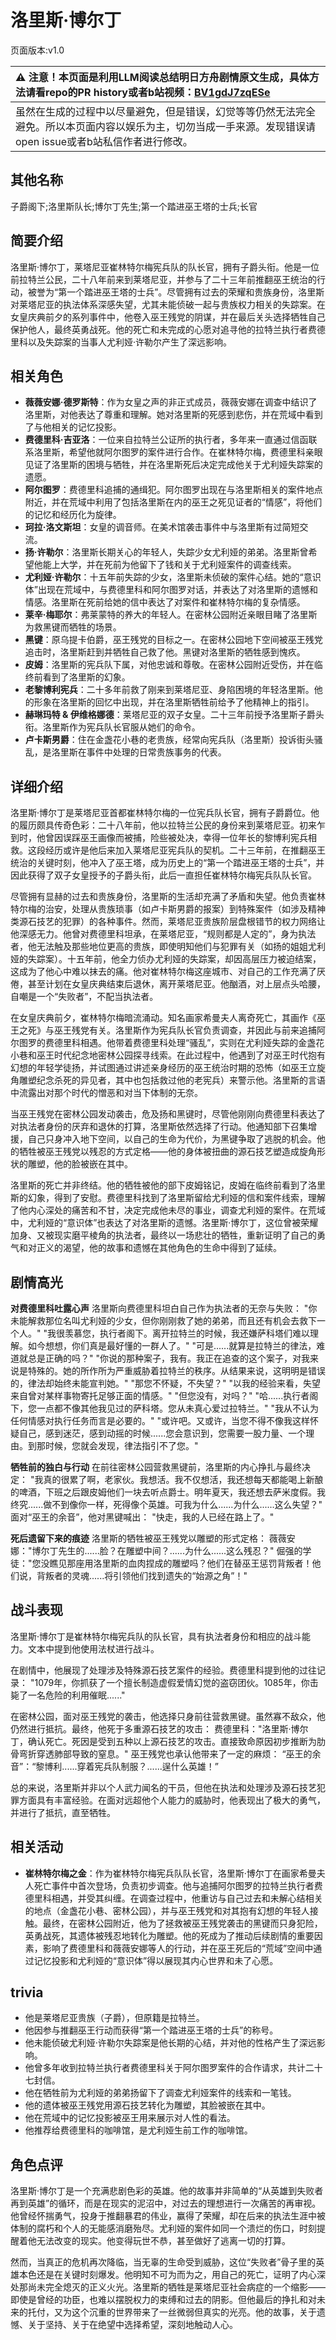 # 洛里斯·博尔丁
页面版本:v1.0
 

| :warning: 注意！本页面是利用LLM阅读总结明日方舟剧情原文生成，具体方法请看repo的PR history或者b站视频：[BV1gdJ7zqESe](https://www.bilibili.com/video/BV1gdJ7zqESe/)         |
|:----------------------------|
| 虽然在生成的过程中以尽量避免，但是错误，幻觉等等仍然无法完全避免。所以本页面内容以娱乐为主，切勿当成一手来源。发现错误请open issue或者b站私信作者进行修改。|



## 其他名称
子爵阁下;洛里斯队长;博尔丁先生;第一个踏进巫王塔的士兵;长官
## 简要介绍
洛里斯·博尔丁，莱塔尼亚崔林特尔梅宪兵队的队长官，拥有子爵头衔。他是一位前拉特兰公民，二十八年前来到莱塔尼亚，并参与了二十三年前推翻巫王统治的行动，被誉为“第一个踏进巫王塔的士兵”。尽管拥有过去的荣耀和贵族身份，洛里斯对莱塔尼亚的执法体系深感失望，尤其未能侦破一起与贵族权力相关的失踪案。在女皇庆典前夕的系列事件中，他卷入巫王残党的阴谋，并在最后关头选择牺牲自己保护他人，最终英勇战死。他的死亡和未完成的心愿对追寻他的拉特兰执行者费德里科以及失踪案的当事人尤利娅·许勒尔产生了深远影响。
## 相关角色
-   **薇薇安娜·德罗斯特**：作为女皇之声的非正式成员，薇薇安娜在调查中结识了洛里斯，对他表达了尊重和理解。她对洛里斯的死感到悲伤，并在荒域中看到了与他相关的记忆投影。
-   **费德里科·吉亚洛**：一位来自拉特兰公证所的执行者，多年来一直通过信函联系洛里斯，希望他就阿尔图罗的案件进行合作。在崔林特尔梅，费德里科亲眼见证了洛里斯的困境与牺牲，并在洛里斯死后决定完成他关于尤利娅失踪案的遗愿。
-   **阿尔图罗**：费德里科追捕的通缉犯。阿尔图罗出现在与洛里斯相关的案件地点附近，并在荒域中利用了包括洛里斯在内的巫王之死见证者的“情感”，将他们的记忆和经历化为旋律。
-   **珂拉·洛文斯坦**：女皇的调音师。在美术馆袭击事件中与洛里斯有过简短交流。
-   **扬·许勒尔**：洛里斯长期关心的年轻人，失踪少女尤利娅的弟弟。洛里斯曾希望他能上大学，并在死前为他留下了钱和关于尤利娅案件的调查线索。
-   **尤利娅·许勒尔**：十五年前失踪的少女，洛里斯未侦破的案件心结。她的“意识体”出现在荒域中，与费德里科和阿尔图罗对话，并表达了对洛里斯的遗憾和情感。洛里斯在死前给她的信中表达了对案件和崔林特尔梅的复杂情感。
-   **莱辛·梅耶尔**：弗莱蒙特的养大的年轻人。在密林公园附近亲眼目睹了洛里斯为救黑键而牺牲的场景。
-   **黑键**：原乌提卡伯爵，巫王残党的目标之一。在密林公园地下空间被巫王残党追击时，洛里斯赶到并牺牲自己救了他。黑键对洛里斯的牺牲感到愧疚。
-   **皮姆**：洛里斯的宪兵队下属，对他忠诚和尊敬。在密林公园附近受伤，并在临终前看到了洛里斯的幻象。
-   **老黎博利宪兵**：二十多年前救了刚来到莱塔尼亚、身陷困境的年轻洛里斯。他的形象在洛里斯的回忆中出现，并在洛里斯牺牲前给予了他精神上的指引。
-   **赫琳玛特 & 伊维格娜德**：莱塔尼亚的双子女皇。二十三年前授予洛里斯子爵头衔。洛里斯作为宪兵队长官服从她们的命令。
-   **卢卡斯男爵**：住在金盏花小巷的老贵族，经常向宪兵队（洛里斯）投诉街头骚乱，是洛里斯在事件中处理的日常贵族事务的代表。
## 详细介绍
洛里斯·博尔丁是莱塔尼亚首都崔林特尔梅的一位宪兵队长官，拥有子爵爵位。他的履历颇具传奇色彩：二十八年前，他以拉特兰公民的身份来到莱塔尼亚。初来乍到时，他曾因误踩巫王画像而被捕，险些被处决，幸得一位年长的黎博利宪兵相救。这段经历或许是他后来加入莱塔尼亚宪兵队的契机。二十三年前，在推翻巫王统治的关键时刻，他冲入了巫王塔，成为历史上的“第一个踏进巫王塔的士兵”，并因此获得了双子女皇授予的子爵头衔，此后一直担任崔林特尔梅宪兵队队长官。

尽管拥有显赫的过去和贵族身份，洛里斯的生活却充满了矛盾和失望。他负责崔林特尔梅的治安，处理从贵族琐事（如卢卡斯男爵的报案）到特殊案件（如涉及精神类源石技艺的犯罪）的各种事件。然而，莱塔尼亚贵族阶层盘根错节的权力网络让他深感无力。他曾对费德里科坦承，在莱塔尼亚，“规则都是人定的”，身为执法者，他无法触及那些地位更高的贵族，即使明知他们与犯罪有关（如扬的姐姐尤利娅的失踪案）。十五年前，他全力侦办尤利娅的失踪案，却因高层压力被迫结案，这成为了他心中难以抹去的痛。他对崔林特尔梅这座城市、对自己的工作充满了厌倦，甚至计划在女皇庆典结束后退休，离开莱塔尼亚。他酗酒，对上层点头哈腰，自嘲是一个“失败者”，不配当执法者。

在女皇庆典前夕，崔林特尔梅暗流涌动。知名画家希曼夫人离奇死亡，其画作《巫王之死》与巫王残党有关。洛里斯作为宪兵队长官负责调查，并因此与前来追捕阿尔图罗的费德里科相遇。他带着费德里科处理“骚乱”，实则在尤利娅失踪的金盏花小巷和巫王时代纪念地密林公园探寻线索。在此过程中，他遇到了对巫王时代抱有幻想的年轻学徒扬，并试图通过讲述亲身经历的巫王统治时期的恐怖（如巫王立旋角雕塑纪念杀死的异见者，其中也包括救过他的老宪兵）来警示他。洛里斯的言语中流露出对那个时代的憎恶和对当下体制的无奈。

当巫王残党在密林公园发动袭击，危及扬和黑键时，尽管他刚刚向费德里科表达了对执法者身份的厌弃和退休的打算，洛里斯依然选择了行动。他通知部下召集增援，自己只身冲入地下空间，以自己的生命为代价，为黑键争取了逃脱的机会。他的牺牲被巫王残党以残忍的方式定格——他的身体被扭曲的源石技艺塑造成旋角形状的雕塑，他的脸被嵌在其中。

洛里斯的死亡并非终结。他的牺牲被他的部下皮姆铭记，皮姆在临终前看到了洛里斯的幻象，得到了安慰。费德里科找到了洛里斯留给尤利娅的信和案件线索，理解了他内心深处的痛苦和不甘，决定完成他未尽的事业，调查尤利娅的案件。在荒域中，尤利娅的“意识体”也表达了对洛里斯的遗憾。洛里斯·博尔丁，这位曾被荣耀加身、又被现实磨平棱角的执法者，最终以一场悲壮的牺牲，重新证明了自己的勇气和对正义的渴望，他的故事和遗憾在其他角色的生命中得到了延续。
## 剧情高光
**对费德里科吐露心声**
洛里斯向费德里科坦白自己作为执法者的无奈与失败：
"你未能解救那位名叫尤利娅的少女，但你刚刚救了她的弟弟，而且还有机会去救下一个人。"
"我很羡慕您，执行者阁下。离开拉特兰的时候，我还嫌萨科塔们难以理解。如今想想，你们真是最好懂的一群人了。"
"可是......就算是拉特兰的律法，难道就总是正确的吗？"
"你说的那种案子，我有。我正在追查的这个案子，对我来说是特殊的。她的所作所为严重威胁着拉特兰的秩序。从结果来说，这明明是错误的，律法却始终未能宣判她。"
"那您不怀疑，不失望？"
"以我的经验来看，失望来自曾对某样事物寄托足够正面的情感。"
"但您没有，对吗？"
"哈......执行者阁下，您一点都不像其他我见过的萨科塔。您从未真心爱过拉特兰。"
"我从不认为任何情感对执行任务而言是必要的。"
"或许吧。又或许，当您不得不像我这样怀疑自己，感到迷茫，感到动摇的时候......您会意识到，您需要一股力量、一个理由。到那时候，您就会发现，律法指引不了您。"

**牺牲前的独白与行动**
在前往密林公园营救黑键前，洛里斯的内心挣扎与最终决定：
"我真的很累了啊，老家伙。我想活。我不仅想活，我还想每天都能喝上新酿的啤酒，下班之后跟皮姆他们一块去听点爵士。明年夏天，我还想去萨米度假。我终究......做不到像你一样，死得像个英雄。可我为什么......为什么......这么失望？"
面对“巫王的余音”，他对黑键喊出：
"快走，我的人已经在路上了。"

**死后遗留下来的痕迹**
洛里斯的牺牲被巫王残党以雕塑的形式定格：
薇薇安娜："博尔丁先生的......脸？在雕塑中间？......为什么......这么残忍？"
倔强的学徒："您没瞧见那座用洛里斯的血肉捏成的雕塑吗？他们在替巫王惩罚背叛者！他们说，背叛者的灵魂......将引领他们找到遗失的“始源之角”！"
## 战斗表现
洛里斯·博尔丁是崔林特尔梅宪兵队的队长官，具有执法者身份和相应的战斗能力。文本中提到他使用法杖进行战斗。

在剧情中，他展现了处理涉及特殊源石技艺案件的经验。费德里科提到他的过往记录：
"1079年，你抓获了一个擅长制造虚假爱情幻觉的盗窃团伙。1085年，你击毙了一名危险的利用催眠......"

在密林公园，面对巫王残党的袭击，他选择只身前往营救黑键。虽然寡不敌众，他仍然进行抵抗。最终，他死于多重源石技艺的攻击：
费德里科："洛里斯·博尔丁，确认死亡。死因是受到五种以上源石技艺的攻击。直接致命原因初步推断为肋骨弯折穿透肺部导致的窒息。"
巫王残党也承认他带来了一定的麻烦：
“巫王的余音”：“黎博利......穿着宪兵队制服？......逞什么英雄！”

总的来说，洛里斯并非以个人武力闻名的干员，但他在执法和处理涉及源石技艺犯罪方面具有丰富经验。在面对远超他个人能力的威胁时，他表现出了极大的勇气，并进行了抵抗，直至牺牲。
## 相关活动
-   **崔林特尔梅之金**：作为崔林特尔梅宪兵队队长官，洛里斯·博尔丁在画家希曼夫人死亡事件中首次登场，负责初步调查。他与追捕阿尔图罗的拉特兰执行者费德里科相遇，并受其纠缠。在调查过程中，他重访与自己过去和未解心结相关的地点（金盏花小巷、密林公园），并与巫王残党和对其抱有幻想的年轻人接触。最终，在密林公园附近，他为了拯救被巫王残党袭击的黑键而只身犯险，英勇战死，其遗体被残忍地转化为雕塑。他的死成为了推动后续剧情的重要因素，影响了费德里科和薇薇安娜等人的行动，并在巫王死后的“荒域”空间中通过记忆投影和尤利娅的“意识体”得以展现其内心世界和未了心愿。
## trivia
*   他是莱塔尼亚贵族（子爵），但原籍是拉特兰。
*   他因参与推翻巫王行动而获得“第一个踏进巫王塔的士兵”的称号。
*   他未能侦破尤利娅·许勒尔失踪案是他长期的心结，并对他的性格产生了深远影响。
*   他曾多年收到拉特兰执行者费德里科关于阿尔图罗案件的合作请求，共计二十七封信。
*   他在牺牲前为尤利娅的弟弟扬留下了调查尤利娅案件的线索和一笔钱。
*   他的遗体被巫王残党用源石技艺转化为雕塑，其脸被嵌在其中。
*   他在荒域中的记忆投影被巫王用来展示对人性的看法。
*   他推荐给费德里科的咖啡馆，是尤利娅生前工作的咖啡馆。
## 角色点评
洛里斯·博尔丁是一个充满悲剧色彩的英雄。他的故事并非简单的“从英雄到失败者再到英雄”的循环，而是在现实的泥沼中，对过去的理想进行一次痛苦的再审视。他曾经怀揣勇气，投身于推翻暴君的伟业，赢得了荣耀，却在后来的执法生涯中被体制的腐朽和个人的无能感消磨殆尽。尤利娅的案件如同一个溃烂的伤口，时刻提醒着他无法改变的现实。他变得玩世不恭，甚至做好了逃离一切的打算。

然而，当真正的危机再次降临，当无辜的生命受到威胁，这位“失败者”骨子里的英雄本色还是在关键时刻爆发。他明知不可为而为之，用自己的死亡，证明了内心深处那尚未完全熄灭的正义火光。洛里斯的牺牲是莱塔尼亚社会病症的一个缩影——即使是曾经的功臣，也难以摆脱权力的束缚和过去的阴影。但他最后的挣扎和对未来的托付，又为这个沉重的世界带来了一丝微弱但真实的光亮。他的故事，关于遗憾、关于坚持、关于在绝望中选择希望，深刻地触动人心。